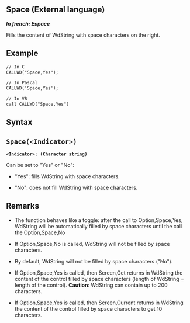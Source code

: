 
## Space (External language)

***In french: Espace***



<a name="XUse"></a>
<a name="Use"></a>
<a name="description"></a>
Fills the content of WdString with space characters on the right.
<a name="Example1"></a>
<a name="sample_code"></a>

## Example


```txt
// In C
CALLWD("Space,Yes");
```


<a name="Example2"></a>



```txt
// In Pascal
CALLWD('Space,Yes');
```


<a name="Example3"></a>





```txt
// In VB
call CALLWD("Space,Yes")
```

<a name="XSYNTAX"></a>
<a name="SYNTAX1"></a>

## Syntax

`Space(<Indicator>)`
---

**`<Indicator>: (Character string)`**

Can be set to "Yes" or "No":

- "Yes": fills WdString with space characters.

- "No": does not fill WdString with space characters.  






<a name="NOTE0"></a>
<a name="NOTE0_1"></a>

## Remarks


- The function behaves like a toggle: after the call to Option,Space,Yes, WdString will be automatically filled by space characters until the call the Option,Space,No

- If Option,Space,No is called, WdString will not be filled by space characters.

- By default, WdString will not be filled by space characters ("No").

- If Option,Space,Yes is called, then Screen,Get returns in WdString the content of the control filled by space characters (length of WdString = length of the control).
	**Caution**: WdString can contain up to 200 characters.

- If Option,Space,Yes is called, then Screen,Current returns in WdString the content of the control filled by space characters to get 10 characters.





